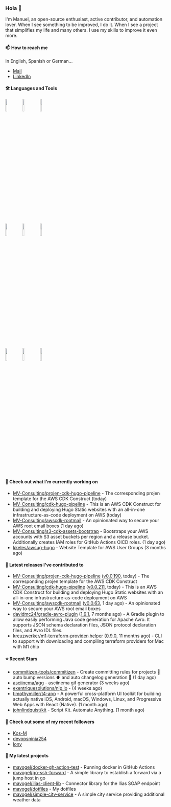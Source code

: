 ### Hola 👋



I'm Manuel, an open-source enthusiast, active contributor, and automation lover. When I see something to be improved, I do it. When I see a project
that simplifies my life and many others. I use my skills to improve it even more.

#### 📫 How to reach me
In English, Spanish or German...

- [Mail](mailto:mavogel@posteo.de)
- [LinkedIn](https://inkedin.com/in/manuel-vogel)

#### 🛠 Languages and Tools
<p>

  <code><img width="10%" src="https://www.vectorlogo.zone/logos/amazon_aws/amazon_aws-ar21.svg"></code>
  <code><img width="10%" src="https://www.vectorlogo.zone/logos/golang/golang-horizontal.svg"></code>
  <code><img width="10%" src="https://www.vectorlogo.zone/logos/kubernetes/kubernetes-ar21.svg"></code>
  <br />
  <code><img width="10%" src="https://www.vectorlogo.zone/logos/terraformio/terraformio-ar21.svg"></code>
  <code><img width="10%" src="https://www.vectorlogo.zone/logos/python/python-horizontal.svg"></code>
  <code><img width="10%" src="https://www.vectorlogo.zone/logos/typescriptlang/typescriptlang-official.svg"></code>
  <br />
  <code><img width="10%" src="https://www.vectorlogo.zone/logos/docker/docker-ar21.svg"></code>
  <code><img width="10%" src="https://www.vectorlogo.zone/logos/gitlab/gitlab-ar21.svg"></code>
  <code><img width="10%" src="https://www.vectorlogo.zone/logos/nodejs/nodejs-horizontal.svg"></code>
  <br />
 
</p>

#### 👷 Check out what I'm currently working on

- [MV-Consulting/projen-cdk-hugo-pipeline](https://github.com/MV-Consulting/projen-cdk-hugo-pipeline) - The corresponding projen template for the AWS CDK Construct (today)
- [MV-Consulting/cdk-hugo-pipeline](https://github.com/MV-Consulting/cdk-hugo-pipeline) - This is an AWS CDK Construct for building and deploying Hugo Static websites with an all-in-one infrastructure-as-code deployment on AWS (today)
- [MV-Consulting/awscdk-rootmail](https://github.com/MV-Consulting/awscdk-rootmail) - An opinionated way to secure your AWS root email boxes (1 day ago)
- [MV-Consulting/s3-cdk-assets-bootstrap](https://github.com/MV-Consulting/s3-cdk-assets-bootstrap) - Bootstraps your AWS accounts with S3 asset buckets per region and a release bucket. Additionally creates IAM roles for GitHub Actions OICD roles. (1 day ago)
- [kkeles/awsug-hugo](https://github.com/kkeles/awsug-hugo) - Website Template for AWS User Groups (3 months ago)

#### 🔭 Latest releases I've contributed to

- [MV-Consulting/projen-cdk-hugo-pipeline](https://github.com/MV-Consulting/projen-cdk-hugo-pipeline) ([v0.0.190](https://github.com/MV-Consulting/projen-cdk-hugo-pipeline/releases/tag/v0.0.190), today) - The corresponding projen template for the AWS CDK Construct
- [MV-Consulting/cdk-hugo-pipeline](https://github.com/MV-Consulting/cdk-hugo-pipeline) ([v0.0.211](https://github.com/MV-Consulting/cdk-hugo-pipeline/releases/tag/v0.0.211), today) - This is an AWS CDK Construct for building and deploying Hugo Static websites with an all-in-one infrastructure-as-code deployment on AWS
- [MV-Consulting/awscdk-rootmail](https://github.com/MV-Consulting/awscdk-rootmail) ([v0.0.63](https://github.com/MV-Consulting/awscdk-rootmail/releases/tag/v0.0.63), 1 day ago) - An opinionated way to secure your AWS root email boxes
- [davidmc24/gradle-avro-plugin](https://github.com/davidmc24/gradle-avro-plugin) ([1.9.1](https://github.com/davidmc24/gradle-avro-plugin/releases/tag/1.9.1), 7 months ago) - A Gradle plugin to allow easily performing Java code generation for Apache Avro. It supports JSON schema declaration files, JSON protocol declaration files, and Avro IDL files.
- [kreuzwerker/m1-terraform-provider-helper](https://github.com/kreuzwerker/m1-terraform-provider-helper) ([0.9.0](https://github.com/kreuzwerker/m1-terraform-provider-helper/releases/tag/0.9.0), 11 months ago) - CLI to support with downloading and compiling terraform providers for Mac with M1 chip

#### ⭐ Recent Stars

- [commitizen-tools/commitizen](https://github.com/commitizen-tools/commitizen) - Create committing rules for projects :rocket: auto bump versions :arrow_up: and auto changelog generation :open_file_folder:  (1 day ago)
- [asciinema/agg](https://github.com/asciinema/agg) - asciinema gif generator (3 weeks ago)
- [exentriquesolutions/nip.io](https://github.com/exentriquesolutions/nip.io) -  (4 weeks ago)
- [timothymiller/t4-app](https://github.com/timothymiller/t4-app) - A powerful cross-platform UI toolkit for building actually native iOS, Android, macOS, Windows, Linux, and Progressive Web Apps with React (Native). (1 month ago)
- [johnlindquist/kit](https://github.com/johnlindquist/kit) - Script Kit. Automate Anything. (1 month ago)

#### 👯 Check out some of my recent followers

- [Kos-M](https://github.com/Kos-M)
- [devopsninja254](https://github.com/devopsninja254)
- [lony](https://github.com/lony)





#### 🌱 My latest projects

- [mavogel/docker-gh-action-test](https://github.com/mavogel/docker-gh-action-test) - Running docker in GitHub Actions
- [mavogel/go-ssh-forward](https://github.com/mavogel/go-ssh-forward) - A simple library to establish a forward via a jump host in go
- [mavogel/ilias-client-lib](https://github.com/mavogel/ilias-client-lib) - Connector library for the Ilias SOAP endpoint
- [mavogel/dotfiles](https://github.com/mavogel/dotfiles) - My dotfiles
- [mavogel/simple-city-service](https://github.com/mavogel/simple-city-service) - A simple city service providing additional weather data
